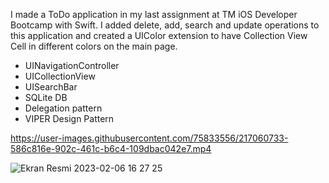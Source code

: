I made a ToDo application in my last assignment at TM iOS Developer Bootcamp with Swift. I added delete, add, search and update operations to this application and created a UIColor extension to have Collection View Cell in different colors on the main page.

* UINavigationController
* UICollectionView
* UISearchBar
* SQLite DB
* Delegation pattern
* VIPER Design Pattern



https://user-images.githubusercontent.com/75833556/217060733-586c816e-902c-461c-b6c4-109dbac042e7.mp4


![Ekran Resmi 2023-02-06 16 27 25](https://user-images.githubusercontent.com/75833556/216983440-52945f54-afa8-4b19-a6b7-4f8f5ad24933.png)
